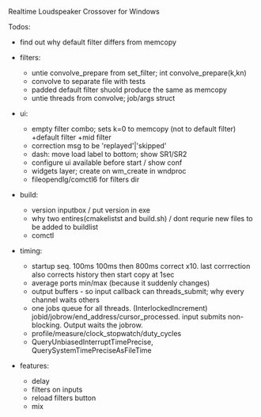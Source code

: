 Realtime Loudspeaker Crossover for Windows

Todos:

 - find out why default filter differs from memcopy 
 - filters: 
	- untie convolve_prepare from set_filter; int convolve_prepare(k,kn)
	- convolve to separate file with tests
	- padded default filter shuold produce the same as memcopy
	- untie threads from convolve; job/args struct
 - ui:
    - empty filter combo; sets k=0 to memcopy (not to default filter) +default filter +mid filter
    - correction msg to be 'replayed'|'skipped'
    - dash: move load label to bottom; show SR1/SR2
    - configure ui available before start / show conf
    - widgets layer; create on wm_create in wndproc
    - fileopendlg/comctl6 for filters dir
 - build:
    - version inputbox / put version in exe
	- why two entires(cmakelistst and build.sh) / dont requrie new files to be added to buildlist
    - comctl

 - timing:
    - startup seq. 100ms 100ms then 800ms correct x10. last corrrection also corrects history then start copy at 1sec
    - average ports min/max (because it suddenly changes)
	- output buffers - so input callback can threads_submit; why every channel waits others
    - one jobs queue for all threads. (InterlockedIncrement) jobid/jobrow/end_address/cursor_processed. input submits non-blocking. Output waits the jobrow.
	- profile/measure/clock_stopwatch/duty_cycles
    - QueryUnbiasedInterruptTimePrecise, QuerySystemTimePreciseAsFileTime
 - features:
    - delay
    - filters on inputs
	- reload filters button
	- mix
